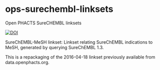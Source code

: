 # ops-surechembl-linksets

Open PHACTS SureCHEMBL linksets

[![DOI](https://zenodo.org/badge/DOI/10.5281/zenodo.4707733.svg)](https://doi.org/10.5281/zenodo.4707733)

SureChEMBL-MeSH linkset: Linkset relating SureChEMBL indications to MeSH, generated by querying SureChEMBL 1.3.

This is a repackaging of the 2016-04-18 linkset previously available from data.openphacts.org.
